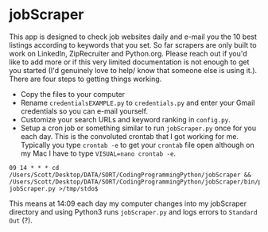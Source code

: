 # jobScraper

This app is designed to check job websites daily and e-mail you the 10 best listings according to keywords that you set. So far scrapers are only built to work on LinkedIn, ZipRecruiter and Python.org. Please reach out if you'd like to add more or if this very limited documentation is not enough to get you started (I'd genuinely love to help/ know that someone else is using it.). There are four steps to getting things working.

- Copy the files to your computer
- Rename `credentialsEXAMPLE.py` to `credentials.py` and enter your Gmail credentials so you can e-mail yourself.
- Customize your search URLs and keyword ranking in `config.py`.
- Setup a cron job or something similar to run `jobScraper.py` once for you each day. This is the convoluted crontab that I got working for me. Typically you type `crontab -e` to get your `crontab` file open although on my Mac I have to type `VISUAL=nano crontab -e`.

```
09 14 * * * cd /Users/Scott/Desktop/DATA/SORT/CodingProgrammingPython/jobScraper && /Users/Scott/Desktop/DATA/SORT/CodingProgrammingPython/jobScraper/bin/python3 jobScraper.py >/tmp/stdo$

```

This means at 14:09 each day my computer changes into my jobScraper directory and using Python3 runs `jobScraper.py` and logs errors to `Standard Out` (?).
